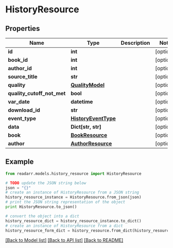 # HistoryResource


## Properties
Name | Type | Description | Notes
------------ | ------------- | ------------- | -------------
**id** | **int** |  | [optional] 
**book_id** | **int** |  | [optional] 
**author_id** | **int** |  | [optional] 
**source_title** | **str** |  | [optional] 
**quality** | [**QualityModel**](QualityModel.md) |  | [optional] 
**quality_cutoff_not_met** | **bool** |  | [optional] 
**var_date** | **datetime** |  | [optional] 
**download_id** | **str** |  | [optional] 
**event_type** | [**HistoryEventType**](HistoryEventType.md) |  | [optional] 
**data** | **Dict[str, str]** |  | [optional] 
**book** | [**BookResource**](BookResource.md) |  | [optional] 
**author** | [**AuthorResource**](AuthorResource.md) |  | [optional] 

## Example

```python
from readarr.models.history_resource import HistoryResource

# TODO update the JSON string below
json = "{}"
# create an instance of HistoryResource from a JSON string
history_resource_instance = HistoryResource.from_json(json)
# print the JSON string representation of the object
print HistoryResource.to_json()

# convert the object into a dict
history_resource_dict = history_resource_instance.to_dict()
# create an instance of HistoryResource from a dict
history_resource_form_dict = history_resource.from_dict(history_resource_dict)
```
[[Back to Model list]](../README.md#documentation-for-models) [[Back to API list]](../README.md#documentation-for-api-endpoints) [[Back to README]](../README.md)


